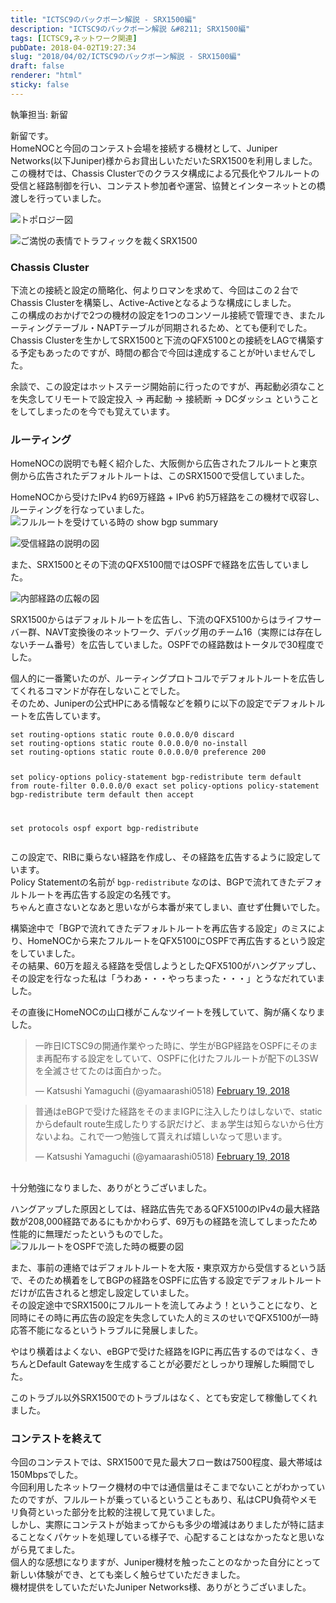 ```yaml
---
title: "ICTSC9のバックボーン解説 - SRX1500編"
description: "ICTSC9のバックボーン解説 &#8211; SRX1500編"
tags: [ICTSC9,ネットワーク関連]
pubDate: 2018-04-02T19:27:34
slug: "2018/04/02/ICTSC9のバックボーン解説 - SRX1500編"
draft: false
renderer: "html"
sticky: false
---
```


<p>執筆担当: 新留</p>
<p>新留です。<br />
HomeNOCと今回のコンテスト会場を接続する機材として、Juniper Networks(以下Juniper)様からお貸出しいただいたSRX1500を利用しました。<br />
この機材では、Chassis Clusterでのクラスタ構成による冗長化やフルルートの受信と経路制御を行い、コンテスト参加者や運営、協賛とインターネットとの橋渡しを行っていました。</p>
<p><img decoding="async" src="https://i.imgur.com/wqijmaz.png.webp" alt="トポロジー図" /></p>
<p><img decoding="async" src="https://i.imgur.com/4jHsrHz.jpg.webp" alt="ご満悦の表情でトラフィックを裁くSRX1500" /></p>
<h3>Chassis Cluster</h3>
<p>下流との接続と設定の簡略化、何よりロマンを求めて、今回はこの２台でChassis Clusterを構築し、Active-Activeとなるような構成にしました。<br />
この構成のおかげで2つの機材の設定を1つのコンソール接続で管理でき、またルーティングテーブル・NAPTテーブルが同期されるため、とても便利でした。<br />
Chassis Clusterを生かしてSRX1500と下流のQFX5100との接続をLAGで構築する予定もあったのですが、時間の都合で今回は達成することが叶いませんでした。</p>
<p>余談で、この設定はホットステージ開始前に行ったのですが、再起動必須なことを失念してリモートで設定投入 -&gt; 再起動 -&gt; 接続断 -&gt; DCダッシュ ということをしてしまったのを今でも覚えています。</p>
<h3>ルーティング</h3>
<p>HomeNOCの説明でも軽く紹介した、大阪側から広告されたフルルートと東京側から広告されたデフォルトルートは、このSRX1500で受信していました。</p>
<p>HomeNOCから受けたIPv4 約69万経路 + IPv6 約5万経路をこの機材で収容し、ルーティングを行なっていました。<br />
<img decoding="async" src="https://i.imgur.com/riIPh99.png.webp" alt="フルルートを受けている時の show bgp summary" /></p>
<p><img decoding="async" src="https://i.imgur.com/VWQnbQw.png.webp" alt="受信経路の説明の図" /></p>
<p>また、SRX1500とその下流のQFX5100間ではOSPFで経路を広告していました。</p>
<p><img decoding="async" src="https://i.imgur.com/xHnmYF5.png.webp" alt="内部経路の広報の図" /></p>
<p>SRX1500からはデフォルトルートを広告し、下流のQFX5100からはライフサーバー群、NAVT変換後のネットワーク、デバッグ用のチーム16（実際には存在しないチーム番号）を広告していました。OSPFでの経路数はトータルで30程度でした。</p>
<p>個人的に一番驚いたのが、ルーティングプロトコルでデフォルトルートを広告してくれるコマンドが存在しないことでした。<br />
そのため、Juniperの公式HPにある情報などを頼りに以下の設定でデフォルトルートを広告しています。</p>
<pre><code>set routing-options static route 0.0.0.0/0 discard
set routing-options static route 0.0.0.0/0 no-install
set routing-options static route 0.0.0.0/0 preference 200

set policy-options policy-statement bgp-redistribute term default from route-filter 0.0.0.0/0 exact
set policy-options policy-statement bgp-redistribute term default then accept

set protocols ospf export bgp-redistribute</code></pre>
<p>この設定で、RIBに乗らない経路を作成し、その経路を広告するように設定しています。<br />
Policy Statementの名前が <code>bgp-redistribute</code> なのは、BGPで流れてきたデフォルトルートを再広告する設定の名残です。<br />
ちゃんと直さないとなあと思いながら本番が来てしまい、直せず仕舞いでした。</p>
<p>構築途中で「BGPで流れてきたデフォルトルートを再広告する設定」のミスにより、HomeNOCから来たフルルートをQFX5100にOSPFで再広告するという設定をしていました。<br />
その結果、60万を超える経路を受信しようとしたQFX5100がハングアップし、その設定を行なった私は「うわあ・・・やっちまった・・・」とうなだれていました。</p>
<p>その直後にHomeNOCの山口様がこんなツイートを残していて、胸が痛くなりました。</p>
<blockquote class="twitter-tweet" data-width="500" data-dnt="true">
<p lang="ja" dir="ltr">一昨日ICTSC9の開通作業やった時に、学生がBGP経路をOSPFにそのまま再配布する設定をしていて、OSPFに化けたフルルートが配下のL3SWを全滅させてたのは面白かった。</p>
<p>&mdash; Katsushi Yamaguchi (@yamaarashi0518) <a href="https://twitter.com/yamaarashi0518/status/965423473316151297?ref_src=twsrc%5Etfw">February 19, 2018</a></p></blockquote>
<p><script async src="https://platform.twitter.com/widgets.js" charset="utf-8"></script></p>
<blockquote class="twitter-tweet" data-width="500" data-dnt="true">
<p lang="ja" dir="ltr">普通はeBGPで受けた経路をそのままIGPに注入したりはしないで、staticからdefault route生成したりする訳だけど、まぁ学生は知らないから仕方ないよね。これで一つ勉強して貰えれば嬉しいなって思います。</p>
<p>&mdash; Katsushi Yamaguchi (@yamaarashi0518) <a href="https://twitter.com/yamaarashi0518/status/965424099760553984?ref_src=twsrc%5Etfw">February 19, 2018</a></p></blockquote>
<p><script async src="https://platform.twitter.com/widgets.js" charset="utf-8"></script><br />
十分勉強になりました、ありがとうございました。</p>
<p>ハングアップした原因としては、経路広告先であるQFX5100のIPv4の最大経路数が208,000経路であるにもかかわらず、69万もの経路を流してしまったため性能的に無理だったというものでした。<br />
<img decoding="async" src="https://i.imgur.com/Eos2EZ8.png.webp" alt="フルルートをOSPFで流した時の概要の図" /></p>
<p>また、事前の連絡ではデフォルトルートを大阪・東京双方から受信するという話で、そのため横着をしてBGPの経路をOSPFに広告する設定でデフォルトルートだけが広告されると想定し設定していました。<br />
その設定途中でSRX1500にフルルートを流してみよう！ということになり、と同時にその時に再広告の設定を失念していた人的ミスのせいでQFX5100が一時応答不能になるというトラブルに発展しました。</p>
<p>やはり横着はよくない、eBGPで受けた経路をIGPに再広告するのではなく、きちんとDefault Gatewayを生成することが必要だとしっかり理解した瞬間でした。</p>
<p>このトラブル以外SRX1500でのトラブルはなく、とても安定して稼働してくれました。</p>
<h3>コンテストを終えて</h3>
<p>今回のコンテストでは、SRX1500で見た最大フロー数は7500程度、最大帯域は150Mbpsでした。<br />
今回利用したネットワーク機材の中では通信量はそこまでないことがわかっていたのですが、フルルートが乗っているということもあり、私はCPU負荷やメモリ負荷といった部分を比較的注視して見ていました。<br />
しかし、実際にコンテストが始まってからも多少の増減はありましたが特に詰まることなくパケットを処理している様子で、心配することはなかったなと思いながら見てました。<br />
個人的な感想になりますが、Juniper機材を触ったことのなかった自分にとって新しい体験ができ、とても楽しく触らせていただきました。<br />
機材提供をしていただいたJuniper Networks様、ありがとうございました。</p>
